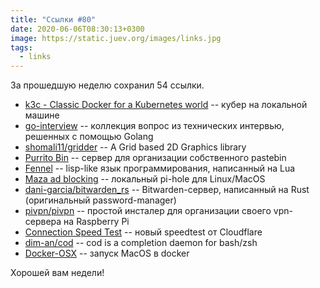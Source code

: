 ```yaml
---
title: "Ссылки #80"
date: 2020-06-06T08:30:13+0300
image: https://static.juev.org/images/links.jpg
tags:
  - links
---
```

За прошедшую неделю сохранил 54 ссылки.

* [k3c - Classic Docker for a Kubernetes world](https://github.com/rancher/k3c) -- кубер на локальной машине
* [go-interview](https://github.com/shomali11/go-interview) -- коллекция вопрос из технических интервью, решенных с помощью Golang
* [shomali11/gridder](https://github.com/shomali11/gridder) -- A Grid based 2D Graphics library
* [Purrito Bin](https://github.com/PurritoBin/PurritoBin) -- сервер для организации собственного pastebin
* [Fennel](https://fennel-lang.org/) -- lisp-like язык программирования, написанный на Lua
* [Maza ad blocking](https://maza-ad-blocking.andros.dev/) -- локальный pi-hole для Linux/MacOS
* [dani-garcia/bitwarden_rs](https://github.com/dani-garcia/bitwarden_rs) -- Bitwarden-сервер, написанный на Rust (оригинальный password-manager)
* [pivpn/pivpn](https://github.com/pivpn/pivpn) -- простой инсталер для организации своего vpn-сервера на Raspberry Pi
* [Connection Speed Test](https://speed.cloudflare.com) -- новый speedtest от Cloudflare
* [dim-an/cod](https://github.com/dim-an/cod) -- cod is a completion daemon for bash/zsh
* [Docker-OSX](https://github.com/sickcodes/Docker-OSX) -- запуск MacOS в docker

Хорошей вам недели!
